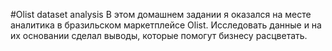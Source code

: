 #Olist dataset analysis
В этом домашнем задании я оказался на месте аналитика в бразильском маркетплейсе Olist. Исследовать данные и на их основании сделал выводы, которые помогут бизнесу расцветать.

